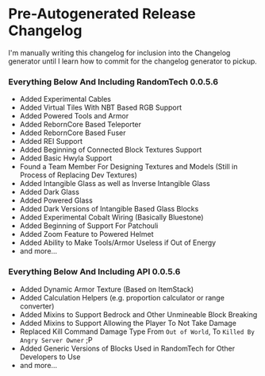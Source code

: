 # Pre-Autogenerated Release Changelog

I'm manually writing this changelog for inclusion into the Changelog generator until I learn how to commit for the changelog generator to pickup.

### Everything Below And Including RandomTech 0.0.5.6
* Added Experimental Cables
* Added Virtual Tiles With NBT Based RGB Support
* Added Powered Tools and Armor
* Added RebornCore Based Teleporter
* Added RebornCore Based Fuser
* Added REI Support
* Added Beginning of Connected Block Textures Support
* Added Basic Hwyla Support
* Found a Team Member For Designing Textures and Models (Still in Process of Replacing Dev Textures)
* Added Intangible Glass as well as Inverse Intangible Glass
* Added Dark Glass
* Added Powered Glass
* Added Dark Versions of Intangible Based Glass Blocks
* Added Experimental Cobalt Wiring (Basically Bluestone)
* Added Beginning of Support For Patchouli
* Added Zoom Feature to Powered Helmet
* Added Ability to Make Tools/Armor Useless if Out of Energy
* and more...

### Everything Below And Including API 0.0.5.6
* Added Dynamic Armor Texture (Based on ItemStack)
* Added Calculation Helpers (e.g. proportion calculator or range converter)
* Added Mixins to Support Bedrock and Other Unmineable Block Breaking
* Added Mixins to Support Allowing the Player To Not Take Damage
* Replaced Kill Command Damage Type From `Out of World`, To `Killed By Angry Server Owner` ;P
* Added Generic Versions of Blocks Used in RandomTech for Other Developers to Use
* and more...